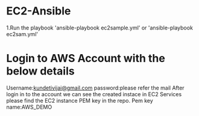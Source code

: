 # EC2-Ansible
1.Run the playbook 'ansible-playbook ec2sample.yml' or 'ansible-playbook ec2sam.yml'
# Login to AWS Account with the below details
 Username:kundetivijai@gmail.com
 password:please refer the mail
 After login in to the account we can see the created instace in EC2 Services
 please find the EC2 instance PEM key in the repo.
 Pem key name:AWS_DEMO


